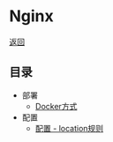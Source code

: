 [root]: /README.md
[nginx>install_in_docker]: /note/nginx/install_in_docker.md
[nginx>config_location]: /note/nginx/config_location.md

# Nginx

[返回][root]

## 目录

- 部署
  - [Docker方式][nginx>install_in_docker]
- 配置
  - [配置 - location规则][nginx>config_location]
